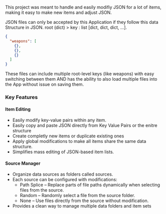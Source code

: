 This project was meant to handle and easily modifiy JSON for a lot of items, making it easy to make new items and adjust JSON. 

JSON files can only be accepted by this Application if they follow this data Structure in JSON. root (dict) > key : list [dict, dict, dict, ...].

```json
{
  "weapons": [
    {},
    {},
    {}
  ]
}
```
These files can include multiple root-level keys (like weapons) with easy switching between them AND has the ability to also load multiple files into the App without issue on saving them.

### Key Features
#### Item Editing
* Easily modify key-value pairs within any item.
* Easily copy and paste JSON directly from Key Value Pairs or the enitre structure
* Create completly new items or duplicate existing ones
* Apply global modifications to make all items share the same data structure.
* Simplifies mass editing of JSON-based item lists.

#### Source Manager
* Organize data sources as folders called sources.
* Each source can be configured with modifications:
  * Path Splice – Replace parts of file paths dynamically when selecting files from the source.
  * Random – Randomly select a file from the source folder.
  * None – Use files directly from the source without modification.
* Provides a clean way to manage multiple data folders and item sets
